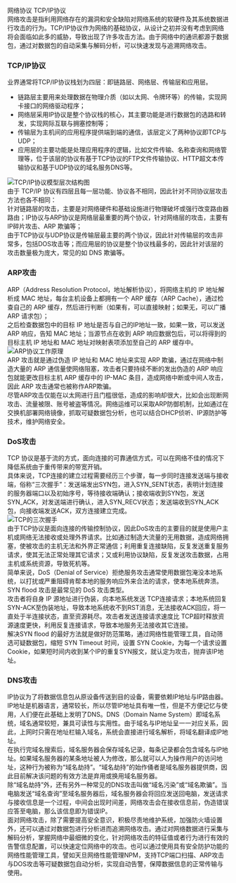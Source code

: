 网络协议 TCP/IP协议<br />网络攻击是指利用网络存在的漏洞和安全缺陷对网络系统的软硬件及其系统数据进行攻击的行为。TCP/IP协议作为网络的基础协议，从设计之初并没有考虑到网络将会面临如此多的威胁，导致出现了许多攻击方法。由于网络中的通讯都源于数据包，通过对数据包的自动采集与解码分析，可以快速发现与追溯网络攻击。
<a name="XxjW1"></a>
### TCP/IP协议
业界通常将TCP/IP协议栈划为四层：即链路层、网络层、传输层和应用层。

- 链路层主要用来处理数据在物理介质（如以太网、令牌环等）的传输，实现网卡接口的网络驱动程序；
- 网络层采用IP协议是整个协议栈的核心，其主要功能是进行数据包的选路和转发，实现网际互联与拥塞控制等；
- 传输层为主机间的应用程序提供端到端的通信，该层定义了两种协议即TCP与UDP；
- 应用层的主要功能是处理应用程序的逻辑，比如文件传输、名称查询和网络管理等，位于该层的协议有基于TCP协议的FTP文件传输协议、HTTP超文本传输协议和基于UDP协议的域名服务DNS等。

![TCP/IP协议模型层次结构图](https://cdn.nlark.com/yuque/0/2022/webp/396745/1641135727754-7a7c8267-7cc8-415c-b966-772bc26c8736.webp#clientId=udb13e733-d6fb-4&from=paste&id=u046f68a1&originHeight=566&originWidth=1080&originalType=url&ratio=1&rotation=0&showTitle=true&status=done&style=shadow&taskId=u4b648b95-41b5-4a29-83f0-82e8ba78706&title=TCP%2FIP%E5%8D%8F%E8%AE%AE%E6%A8%A1%E5%9E%8B%E5%B1%82%E6%AC%A1%E7%BB%93%E6%9E%84%E5%9B%BE "TCP/IP协议模型层次结构图")<br />由于 TCP/IP 协议有四层且每一层功能、协议各不相同，因此针对不同协议层攻击方法也各不相同：<br />针对链路层的攻击，主要是对网络硬件和基础设施进行物理破坏或强行改变路由器路由；IP协议与ARP协议是网络层最重要的两个协议，针对网络层的攻击，主要有IP碎片攻击、ARP 欺骗等；<br />由于TCP协议与UDP协议是传输层最主要的两个协议，因此针对传输层的攻击非常多，包括DOS攻击等；而应用层的协议是整个协议栈最多的，因此针对该层的攻击数量极为庞大，常见的如 DNS 欺骗等。
<a name="i51DZ"></a>
### ARP攻击
ARP（Address Resolution Protocol，地址解析协议），将网络主机的 IP 地址解析成 MAC 地址，每台主机设备上都拥有一个 ARP 缓存（ARP Cache），通过检查自己的 ARP 缓存，然后进行判断（如果有，可以直接映射；如果无，可以广播 ARP 请求包）；<br />之后检查数据包中的目标 IP 地址是否与自己的IP地址一致，如果一致，可以发送 ARP 响应，告知 MAC 地址；当源节点在收到 ARP 响应数据包后，可以将得到的目标主机 IP 地址和 MAC 地址对映射表项添加至自己的 ARP 缓存中。<br />![ARP协议工作原理](https://cdn.nlark.com/yuque/0/2022/webp/396745/1641135727723-beb41e4d-6f64-49a3-a053-48d8fcd890d0.webp#clientId=udb13e733-d6fb-4&from=paste&id=uff9f0729&originHeight=859&originWidth=1080&originalType=url&ratio=1&rotation=0&showTitle=true&status=done&style=shadow&taskId=u373a4e30-15ec-4ab3-843b-2c7b4626c3d&title=ARP%E5%8D%8F%E8%AE%AE%E5%B7%A5%E4%BD%9C%E5%8E%9F%E7%90%86 "ARP协议工作原理")<br />ARP 攻击就是通过伪造 IP 地址和 MAC 地址来实现 ARP 欺骗，通过在网络中制造大量的 ARP 通信量使网络阻塞，攻击者只要持续不断的发出伪造的 ARP 响应包就能更改目标主机 ARP 缓存中的 IP-MAC 条目，造成网络中断或中间人攻击，因此 ARP 攻击通常也被称作ARP欺骗。<br />尽管ARP攻击仅能在以太网进行且门槛很低，造成的影响却很大，比如会出现断网攻击、流量被限、账号被盗等情况。网络运维可以采取ARP防御机制，比如通过在交换机部署网络镜像，抓取可疑数据包分析，也可以结合DHCP侦听、IP源防护等技术，维护网络安全。
<a name="c9sd2"></a>
### DoS攻击
TCP 协议是基于流的方式，面向连接的可靠通信方式，可以在网络不佳的情况下降低系统由于重传带来的带宽开销。<br />具体来说，TCP连接的建立过程需要经历三个步骤，每一步同时连接发送端与接收端，俗称“三次握手”：发送端发出SYN包，进入SYN_SENT状态，表明计划连接的服务器端口以及初始序号，等待接收端确认；接收端收到SYN包，发送SYN_ACK，对发送端进行确认，进入SYN_RECV状态；发送端收到SYN_ACK包，向接收端发送ACK，双方连接建立完成。<br />![TCP的三次握手](https://cdn.nlark.com/yuque/0/2022/webp/396745/1641135727802-71ae3b37-29fd-4478-9b83-cf3ac8e503e0.webp#clientId=udb13e733-d6fb-4&from=paste&id=u49ce5f38&originHeight=1107&originWidth=1080&originalType=url&ratio=1&rotation=0&showTitle=true&status=done&style=shadow&taskId=u026ab3f6-3942-42a0-91c4-5d5260f2f26&title=TCP%E7%9A%84%E4%B8%89%E6%AC%A1%E6%8F%A1%E6%89%8B "TCP的三次握手")<br />由于TCP协议是面向连接的传输控制协议，因此DoS攻击的主要目的就是使用户主机或网络无法接收或处理外界请求。比如通过制造大流量的无用数据，造成网络拥塞，使被攻击的主机无法和外界正常通信；利用重复连接缺陷，反复发送重复服务请求，使其无法正常处理其它请求；又或利用协议缺陷，反复发送攻击数据，占用主机或系统资源，导致死机等。<br />简单来说，DoS（Denial of Service）拒绝服务攻击通常使用数据包淹没本地系统，以打扰或严重阻碍肯帮本地的服务响应外来合法的请求，使本地系统奔溃。SYN flood 攻击是最常见的 DoS 攻击类型。<br />攻击者将自身 IP 源地址进行伪装，向本地系统发送 TCP连接请求；本地系统回复SYN-ACK至伪装地址，导致本地系统收不到RST消息，无法接收ACK回应，将一直处于半连接状态，直至资源耗尽。攻击者发送连接请求速度比 TCP超时释放资源速度更快，利用反复连接请求，导致本地服务无法接收其它连接。<br />解决SYN flood 的最好方法就是做好防范策略，通过网络性能管理工具，自动筛选可疑数据包，缩短 SYN Timeout 时间，设置 SYN Cookie，为每一个请求设置Cookie，如果短时间内收到某个IP的重复SYN报文，就认定为攻击，抛弃该IP地址。
<a name="hLgze"></a>
### DNS攻击
IP协议为了将数据信息包从原设备传送到目的设备，需要依赖IP地址与IP路由器。IP地址是机器语言，通常较长，所以尽管IP地址具有唯一性，但是不方便记忆与使用，人们便在此基础上发明了DNS。DNS（Domain Name System）即域名系统，域名通常较短，兼具可读性与实用性。由于域名与IP地址呈一一对应关系，因此，上网时只需在地址栏输入域名，系统会直接进行域名解析，将域名翻译成IP地址。<br />在执行完域名搜索后，域名服务器会保存域名记录，每条记录都会包含域名与IP地址。如果域名服务器的某条地址被人为修改，那么就可以人为操作用户的访问地址，这种行为被称为“域名劫持”。“域名劫持”的始作俑者是域名服务器提供商，因此目前解决该问题的有效方法是弃用或换用域名服务器。<br />除“域名劫持”外，还有另外一种常见的DNS攻击叫做“域名污染”或“域名欺骗”。当电脑发送“域名查询”至域名服务器后，域名服务器会将回应发送回电脑，发送请求与接收信息是一个过程，中间会出现时间差，网络攻击会在接收信息前，伪造错误应答至电脑，那么该信息即为错误IP。<br />面对网络攻击，除了需要提高安全意识，积极尽责地维护系统，加强防火墙设置外，还可以通过对数据包进行分析进而追溯网络攻击。通过对网络数据进行采集与解码分析，掌握网络中最细微的变化，针对网络攻击的特征值或者行为进行有效的告警信息配置，可以快速定位网络中的攻击。也可以通过使用具有安全防护功能的网络性能管理工具，譬如天旦网络性能管理NPM，支持TCP端口扫描、ARP攻击与DOS攻击等可疑数据包自动分析，实现自动告警，保障数据信息的正常传输与使用。
